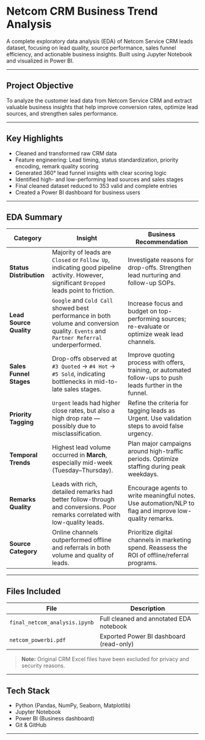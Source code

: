 #  Netcom CRM Business Trend Analysis

A complete exploratory data analysis (EDA) of Netcom Service CRM leads dataset, focusing on lead quality, source performance, sales funnel efficiency, and actionable business insights. Built using Jupyter Notebook and visualized in Power BI.

---

##  Project Objective

To analyze the customer lead data from Netcom Service CRM and extract valuable business insights that help improve conversion rates, optimize lead sources, and strengthen sales performance.

---

##  Key Highlights

-  Cleaned and transformed raw CRM data 
-  Feature engineering: Lead timing, status standardization, priority encoding, remark quality scoring
-  Generated 360° lead funnel insights with clear scoring logic
-  Identified high- and low-performing lead sources and sales stages
-  Final cleaned dataset reduced to 353 valid and complete entries
-  Created a Power BI dashboard for business users

---

##  EDA Summary

|  **Category**         |  **Insight**                                                                                                                            |  **Business Recommendation**                                                                              |
| ----------------------- | ----------------------------------------------------------------------------------------------------------------------------------------- | ----------------------------------------------------------------------------------------------------------- |
| **Status Distribution** | Majority of leads are `Closed` or `Follow Up`, indicating good pipeline activity. However, significant `Dropped` leads point to friction. | Investigate reasons for drop-offs. Strengthen lead nurturing and follow-up SOPs.                            |
| **Lead Source Quality** | `Google` and `Cold Call` showed best performance in both volume and conversion quality. `Events` and `Partner Referral` underperformed.   | Increase focus and budget on top-performing sources; re-evaluate or optimize weak lead channels.            |
| **Sales Funnel Stages** | Drop-offs observed at `#3 Quoted` → `#4 Hot` → `#5 Sold`, indicating bottlenecks in mid-to-late sales stages.                             | Improve quoting process with offers, training, or automated follow-ups to push leads further in the funnel. |
| **Priority Tagging**    | `Urgent` leads had higher close rates, but also a high drop rate — possibly due to misclassification.                                     | Refine the criteria for tagging leads as Urgent. Use validation steps to avoid false urgency.               |
| **Temporal Trends**     | Highest lead volume occurred in **March**, especially mid-week (Tuesday–Thursday).                                                        | Plan major campaigns around high-traffic periods. Optimize staffing during peak weekdays.                   |
| **Remarks Quality**     | Leads with rich, detailed remarks had better follow-through and conversions. Poor remarks correlated with low-quality leads.              | Encourage agents to write meaningful notes. Use automation/NLP to flag and improve low-quality remarks.     |
| **Source Category**     | Online channels outperformed offline and referrals in both volume and quality of leads.                                                   | Prioritize digital channels in marketing spend. Reassess the ROI of offline/referral programs.              |


---

##  Files Included

| File                          | Description |
|------------------------------|-------------|
| `final_netcom_analysis.ipynb`| Full cleaned and annotated EDA notebook |
| `netcom_powerbi.pdf`         | Exported Power BI dashboard (read-only) |

>  **Note:** Original CRM Excel files have been excluded for privacy and security reasons.

---

##   Tech Stack

- Python (Pandas, NumPy, Seaborn, Matplotlib)
- Jupyter Notebook
- Power BI (Business dashboard)
- Git & GitHub

---
